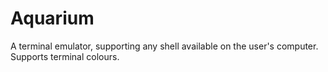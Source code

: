 Aquarium
========

A terminal emulator, supporting any shell available on the user's computer.
Supports terminal colours.
